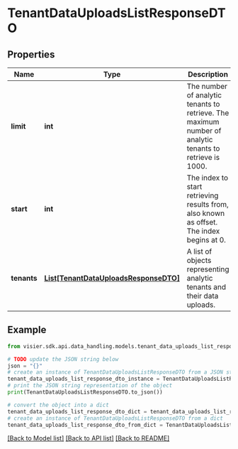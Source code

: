# TenantDataUploadsListResponseDTO


## Properties

Name | Type | Description | Notes
------------ | ------------- | ------------- | -------------
**limit** | **int** | The number of analytic tenants to retrieve. The maximum number of analytic tenants to retrieve is 1000. | [optional] 
**start** | **int** | The index to start retrieving results from, also known as offset. The index begins at 0. | [optional] 
**tenants** | [**List[TenantDataUploadsResponseDTO]**](TenantDataUploadsResponseDTO.md) | A list of objects representing analytic tenants and their data uploads. | [optional] 

## Example

```python
from visier.sdk.api.data_handling.models.tenant_data_uploads_list_response_dto import TenantDataUploadsListResponseDTO

# TODO update the JSON string below
json = "{}"
# create an instance of TenantDataUploadsListResponseDTO from a JSON string
tenant_data_uploads_list_response_dto_instance = TenantDataUploadsListResponseDTO.from_json(json)
# print the JSON string representation of the object
print(TenantDataUploadsListResponseDTO.to_json())

# convert the object into a dict
tenant_data_uploads_list_response_dto_dict = tenant_data_uploads_list_response_dto_instance.to_dict()
# create an instance of TenantDataUploadsListResponseDTO from a dict
tenant_data_uploads_list_response_dto_from_dict = TenantDataUploadsListResponseDTO.from_dict(tenant_data_uploads_list_response_dto_dict)
```
[[Back to Model list]](../README.md#documentation-for-models) [[Back to API list]](../README.md#documentation-for-api-endpoints) [[Back to README]](../README.md)


